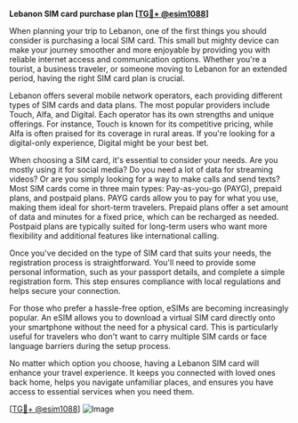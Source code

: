 **Lebanon SIM card purchase plan [[TG💪+ @esim1088](https://t.me/s/esim1088)]**

When planning your trip to Lebanon, one of the first things you should consider is purchasing a local SIM card. This small but mighty device can make your journey smoother and more enjoyable by providing you with reliable internet access and communication options. Whether you're a tourist, a business traveler, or someone moving to Lebanon for an extended period, having the right SIM card plan is crucial.

Lebanon offers several mobile network operators, each providing different types of SIM cards and data plans. The most popular providers include Touch, Alfa, and Digital. Each operator has its own strengths and unique offerings. For instance, Touch is known for its competitive pricing, while Alfa is often praised for its coverage in rural areas. If you're looking for a digital-only experience, Digital might be your best bet.

When choosing a SIM card, it's essential to consider your needs. Are you mostly using it for social media? Do you need a lot of data for streaming videos? Or are you simply looking for a way to make calls and send texts? Most SIM cards come in three main types: Pay-as-you-go (PAYG), prepaid plans, and postpaid plans. PAYG cards allow you to pay for what you use, making them ideal for short-term travelers. Prepaid plans offer a set amount of data and minutes for a fixed price, which can be recharged as needed. Postpaid plans are typically suited for long-term users who want more flexibility and additional features like international calling.

Once you've decided on the type of SIM card that suits your needs, the registration process is straightforward. You'll need to provide some personal information, such as your passport details, and complete a simple registration form. This step ensures compliance with local regulations and helps secure your connection.

For those who prefer a hassle-free option, eSIMs are becoming increasingly popular. An eSIM allows you to download a virtual SIM card directly onto your smartphone without the need for a physical card. This is particularly useful for travelers who don't want to carry multiple SIM cards or face language barriers during the setup process.

No matter which option you choose, having a Lebanon SIM card will enhance your travel experience. It keeps you connected with loved ones back home, helps you navigate unfamiliar places, and ensures you have access to essential services when you need them.

[[TG💪+ @esim1088](https://t.me/s/esim1088)] 
![Image](https://i.postimg.cc/Y0z9fWf4/image.png)